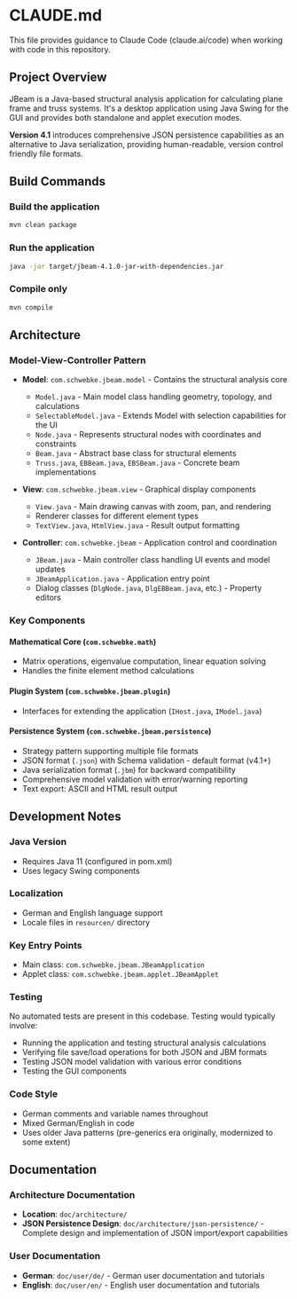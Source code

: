 # CLAUDE.md

This file provides guidance to Claude Code (claude.ai/code) when working with code in this repository.

## Project Overview

JBeam is a Java-based structural analysis application for calculating plane frame and truss systems. It's a desktop application using Java Swing for the GUI and provides both standalone and applet execution modes.

**Version 4.1** introduces comprehensive JSON persistence capabilities as an alternative to Java serialization, providing human-readable, version control friendly file formats.

## Build Commands

### Build the application
```bash
mvn clean package
```

### Run the application
```bash
java -jar target/jbeam-4.1.0-jar-with-dependencies.jar
```

### Compile only
```bash
mvn compile
```

## Architecture

### Model-View-Controller Pattern
- **Model**: `com.schwebke.jbeam.model` - Contains the structural analysis core
  - `Model.java` - Main model class handling geometry, topology, and calculations
  - `SelectableModel.java` - Extends Model with selection capabilities for the UI
  - `Node.java` - Represents structural nodes with coordinates and constraints
  - `Beam.java` - Abstract base class for structural elements
  - `Truss.java`, `EBBeam.java`, `EBSBeam.java` - Concrete beam implementations

- **View**: `com.schwebke.jbeam.view` - Graphical display components
  - `View.java` - Main drawing canvas with zoom, pan, and rendering
  - Renderer classes for different element types
  - `TextView.java`, `HtmlView.java` - Result output formatting

- **Controller**: `com.schwebke.jbeam` - Application control and coordination
  - `JBeam.java` - Main controller class handling UI events and model updates
  - `JBeamApplication.java` - Application entry point
  - Dialog classes (`DlgNode.java`, `DlgEBBeam.java`, etc.) - Property editors

### Key Components

#### Mathematical Core (`com.schwebke.math`)
- Matrix operations, eigenvalue computation, linear equation solving
- Handles the finite element method calculations

#### Plugin System (`com.schwebke.jbeam.plugin`)
- Interfaces for extending the application (`IHost.java`, `IModel.java`)

#### Persistence System (`com.schwebke.jbeam.persistence`)
- Strategy pattern supporting multiple file formats
- JSON format (`.json`) with Schema validation - default format (v4.1+)
- Java serialization format (`.jbm`) for backward compatibility
- Comprehensive model validation with error/warning reporting
- Text export: ASCII and HTML result output

## Development Notes

### Java Version
- Requires Java 11 (configured in pom.xml)
- Uses legacy Swing components

### Localization
- German and English language support
- Locale files in `resourcen/` directory

### Key Entry Points
- Main class: `com.schwebke.jbeam.JBeamApplication`
- Applet class: `com.schwebke.jbeam.applet.JBeamApplet`

### Testing
No automated tests are present in this codebase. Testing would typically involve:
- Running the application and testing structural analysis calculations
- Verifying file save/load operations for both JSON and JBM formats
- Testing JSON model validation with various error conditions
- Testing the GUI components

### Code Style
- German comments and variable names throughout
- Mixed German/English in code
- Uses older Java patterns (pre-generics era originally, modernized to some extent)

## Documentation

### Architecture Documentation
- **Location**: `doc/architecture/`
- **JSON Persistence Design**: `doc/architecture/json-persistence/` - Complete design and implementation of JSON import/export capabilities

### User Documentation  
- **German**: `doc/user/de/` - German user documentation and tutorials
- **English**: `doc/user/en/` - English user documentation and tutorials